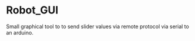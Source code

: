 # Robot_GUI
Small graphical tool to to send slider values via remote protocol via serial to an arduino.
